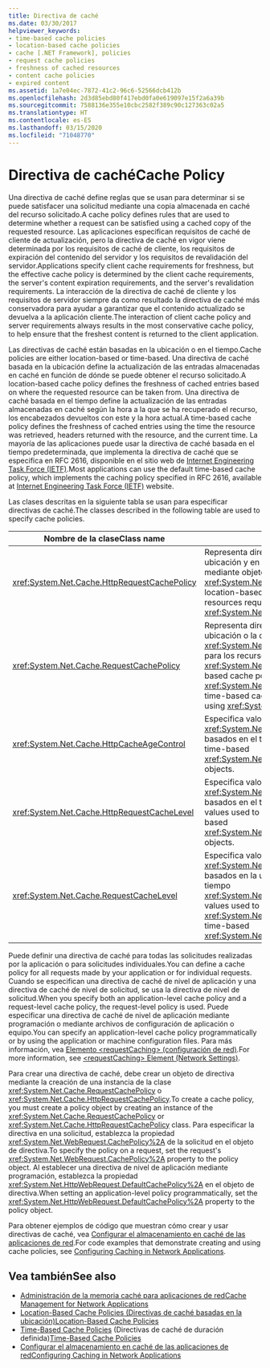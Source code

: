 ```yaml
---
title: Directiva de caché
ms.date: 03/30/2017
helpviewer_keywords:
- time-based cache policies
- location-based cache policies
- cache [.NET Framework], policies
- request cache policies
- freshness of cached resources
- content cache policies
- expired content
ms.assetid: 1a7e04ec-7872-41c2-96c6-52566dcb412b
ms.openlocfilehash: 2d3d85ebd80f417ebd0fa0e619097e15f2a6a39b
ms.sourcegitcommit: 7588136e355e10cbc2582f389c90c127363c02a5
ms.translationtype: HT
ms.contentlocale: es-ES
ms.lasthandoff: 03/15/2020
ms.locfileid: "71048770"
---
```

# <a name="cache-policy"></a><span data-ttu-id="3a392-102">Directiva de caché</span><span class="sxs-lookup"><span data-stu-id="3a392-102">Cache Policy</span></span>
<span data-ttu-id="3a392-103">Una directiva de caché define reglas que se usan para determinar si se puede satisfacer una solicitud mediante una copia almacenada en caché del recurso solicitado.</span><span class="sxs-lookup"><span data-stu-id="3a392-103">A cache policy defines rules that are used to determine whether a request can be satisfied using a cached copy of the requested resource.</span></span> <span data-ttu-id="3a392-104">Las aplicaciones especifican requisitos de caché de cliente de actualización, pero la directiva de caché en vigor viene determinada por los requisitos de caché de cliente, los requisitos de expiración del contenido del servidor y los requisitos de revalidación del servidor.</span><span class="sxs-lookup"><span data-stu-id="3a392-104">Applications specify client cache requirements for freshness, but the effective cache policy is determined by the client cache requirements, the server's content expiration requirements, and the server's revalidation requirements.</span></span> <span data-ttu-id="3a392-105">La interacción de la directiva de caché de cliente y los requisitos de servidor siempre da como resultado la directiva de caché más conservadora para ayudar a garantizar que el contenido actualizado se devuelva a la aplicación cliente.</span><span class="sxs-lookup"><span data-stu-id="3a392-105">The interaction of client cache policy and server requirements always results in the most conservative cache policy, to help ensure that the freshest content is returned to the client application.</span></span>  
  
 <span data-ttu-id="3a392-106">Las directivas de caché están basadas en la ubicación o en el tiempo.</span><span class="sxs-lookup"><span data-stu-id="3a392-106">Cache policies are either location-based or time-based.</span></span> <span data-ttu-id="3a392-107">Una directiva de caché basada en la ubicación define la actualización de las entradas almacenadas en caché en función de dónde se puede obtener el recurso solicitado.</span><span class="sxs-lookup"><span data-stu-id="3a392-107">A location-based cache policy defines the freshness of cached entries based on where the requested resource can be taken from.</span></span> <span data-ttu-id="3a392-108">Una directiva de caché basada en el tiempo define la actualización de las entradas almacenadas en caché según la hora a la que se ha recuperado el recurso, los encabezados devueltos con este y la hora actual.</span><span class="sxs-lookup"><span data-stu-id="3a392-108">A time-based cache policy defines the freshness of cached entries using the time the resource was retrieved, headers returned with the resource, and the current time.</span></span> <span data-ttu-id="3a392-109">La mayoría de las aplicaciones puede usar la directiva de caché basada en el tiempo predeterminada, que implementa la directiva de caché que se especifica en RFC 2616, disponible en el sitio web de [Internet Engineering Task Force (IETF)](https://www.ietf.org/).</span><span class="sxs-lookup"><span data-stu-id="3a392-109">Most applications can use the default time-based cache policy, which implements the caching policy specified in RFC 2616, available at [Internet Engineering Task Force (IETF)](https://www.ietf.org/) website.</span></span>  
  
 <span data-ttu-id="3a392-110">Las clases descritas en la siguiente tabla se usan para especificar directivas de caché.</span><span class="sxs-lookup"><span data-stu-id="3a392-110">The classes described in the following table are used to specify cache policies.</span></span>  
  
|<span data-ttu-id="3a392-111">Nombre de la clase</span><span class="sxs-lookup"><span data-stu-id="3a392-111">Class name</span></span>|<span data-ttu-id="3a392-112">Description</span><span class="sxs-lookup"><span data-stu-id="3a392-112">Description</span></span>|  
|----------------|-----------------|  
|<xref:System.Net.Cache.HttpRequestCachePolicy>|<span data-ttu-id="3a392-113">Representa directivas de caché basadas en la ubicación y en el tiempo para los recursos solicitados mediante objetos <xref:System.Net.HttpWebRequest>.</span><span class="sxs-lookup"><span data-stu-id="3a392-113">Represents location-based and time-based cache policies for resources requested using <xref:System.Net.HttpWebRequest> objects.</span></span>|  
|<xref:System.Net.Cache.RequestCachePolicy>|<span data-ttu-id="3a392-114">Representa directivas de caché basadas en la ubicación o la directiva de caché basada en el tiempo <xref:System.Net.Cache.RequestCacheLevel.Default> para los recursos solicitados mediante objetos <xref:System.Net.WebRequest>.</span><span class="sxs-lookup"><span data-stu-id="3a392-114">Represents location-based cache policies or the <xref:System.Net.Cache.RequestCacheLevel.Default> time-based cache policy for resources requested using <xref:System.Net.WebRequest> objects.</span></span>|  
|<xref:System.Net.Cache.HttpCacheAgeControl>|<span data-ttu-id="3a392-115">Especifica valores usados para crear objetos <xref:System.Net.Cache.HttpRequestCachePolicy> basados en el tiempo.</span><span class="sxs-lookup"><span data-stu-id="3a392-115">Specifies values used to create time-based <xref:System.Net.Cache.HttpRequestCachePolicy> objects.</span></span>|  
|<xref:System.Net.Cache.HttpRequestCacheLevel>|<span data-ttu-id="3a392-116">Especifica valores usados para crear objetos <xref:System.Net.Cache.HttpRequestCachePolicy> basados en el tiempo y en la ubicación.</span><span class="sxs-lookup"><span data-stu-id="3a392-116">Specifies values used to create location-based and time-based <xref:System.Net.Cache.HttpRequestCachePolicy> objects.</span></span>|  
|<xref:System.Net.Cache.RequestCacheLevel>|<span data-ttu-id="3a392-117">Especifica valores usados para crear objetos <xref:System.Net.Cache.RequestCacheLevel.Default> basados en la ubicación o el objeto basado en el tiempo <xref:System.Net.Cache.RequestCachePolicy>.</span><span class="sxs-lookup"><span data-stu-id="3a392-117">Specifies values used to create location-based or the <xref:System.Net.Cache.RequestCacheLevel.Default> time-based <xref:System.Net.Cache.RequestCachePolicy> objects.</span></span>|  
  
 <span data-ttu-id="3a392-118">Puede definir una directiva de caché para todas las solicitudes realizadas por la aplicación o para solicitudes individuales.</span><span class="sxs-lookup"><span data-stu-id="3a392-118">You can define a cache policy for all requests made by your application or for individual requests.</span></span> <span data-ttu-id="3a392-119">Cuando se especifican una directiva de caché de nivel de aplicación y una directiva de caché de nivel de solicitud, se usa la directiva de nivel de solicitud.</span><span class="sxs-lookup"><span data-stu-id="3a392-119">When you specify both an application-level cache policy and a request-level cache policy, the request-level policy is used.</span></span> <span data-ttu-id="3a392-120">Puede especificar una directiva de caché de nivel de aplicación mediante programación o mediante archivos de configuración de aplicación o equipo.</span><span class="sxs-lookup"><span data-stu-id="3a392-120">You can specify an application-level cache policy programmatically or by using the application or machine configuration files.</span></span> <span data-ttu-id="3a392-121">Para más información, vea [Elemento \<requestCaching> (configuración de red)](../configure-apps/file-schema/network/requestcaching-element-network-settings.md).</span><span class="sxs-lookup"><span data-stu-id="3a392-121">For more information, see [\<requestCaching> Element (Network Settings)](../configure-apps/file-schema/network/requestcaching-element-network-settings.md).</span></span>  
  
 <span data-ttu-id="3a392-122">Para crear una directiva de caché, debe crear un objeto de directiva mediante la creación de una instancia de la clase <xref:System.Net.Cache.RequestCachePolicy> o <xref:System.Net.Cache.HttpRequestCachePolicy>.</span><span class="sxs-lookup"><span data-stu-id="3a392-122">To create a cache policy, you must create a policy object by creating an instance of the <xref:System.Net.Cache.RequestCachePolicy> or <xref:System.Net.Cache.HttpRequestCachePolicy> class.</span></span> <span data-ttu-id="3a392-123">Para especificar la directiva en una solicitud, establezca la propiedad <xref:System.Net.WebRequest.CachePolicy%2A> de la solicitud en el objeto de directiva.</span><span class="sxs-lookup"><span data-stu-id="3a392-123">To specify the policy on a request, set the request's <xref:System.Net.WebRequest.CachePolicy%2A> property to the policy object.</span></span> <span data-ttu-id="3a392-124">Al establecer una directiva de nivel de aplicación mediante programación, establezca la propiedad <xref:System.Net.HttpWebRequest.DefaultCachePolicy%2A> en el objeto de directiva.</span><span class="sxs-lookup"><span data-stu-id="3a392-124">When setting an application-level policy programmatically, set the <xref:System.Net.HttpWebRequest.DefaultCachePolicy%2A> property to the policy object.</span></span>  
  
 <span data-ttu-id="3a392-125">Para obtener ejemplos de código que muestran cómo crear y usar directivas de caché, vea [Configurar el almacenamiento en caché de las aplicaciones de red](configuring-caching-in-network-applications.md).</span><span class="sxs-lookup"><span data-stu-id="3a392-125">For code examples that demonstrate creating and using cache policies, see [Configuring Caching in Network Applications](configuring-caching-in-network-applications.md).</span></span>  
  
## <a name="see-also"></a><span data-ttu-id="3a392-126">Vea también</span><span class="sxs-lookup"><span data-stu-id="3a392-126">See also</span></span>

- [<span data-ttu-id="3a392-127">Administración de la memoria caché para aplicaciones de red</span><span class="sxs-lookup"><span data-stu-id="3a392-127">Cache Management for Network Applications</span></span>](cache-management-for-network-applications.md)
- [<span data-ttu-id="3a392-128">Location-Based Cache Policies (Directivas de caché basadas en la ubicación)</span><span class="sxs-lookup"><span data-stu-id="3a392-128">Location-Based Cache Policies</span></span>](location-based-cache-policies.md)
- <span data-ttu-id="3a392-129">[Time-Based Cache Policies](time-based-cache-policies.md) (Directivas de caché de duración definida)</span><span class="sxs-lookup"><span data-stu-id="3a392-129">[Time-Based Cache Policies](time-based-cache-policies.md)</span></span>
- [<span data-ttu-id="3a392-130">Configurar el almacenamiento en caché de las aplicaciones de red</span><span class="sxs-lookup"><span data-stu-id="3a392-130">Configuring Caching in Network Applications</span></span>](configuring-caching-in-network-applications.md)
